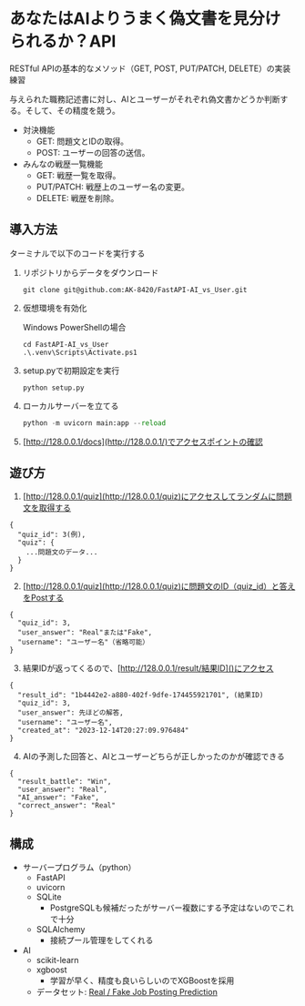 # あなたはAIよりうまく偽文書を見分けられるか？API
RESTful APIの基本的なメソッド（GET, POST, PUT/PATCH, DELETE）の実装練習

与えられた職務記述書に対し、AIとユーザーがそれぞれ偽文書かどうか判断する。そして、その精度を競う。
- 対決機能
  - GET: 問題文とIDの取得。
  - POST: ユーザーの回答の送信。
- みんなの戦歴一覧機能
  - GET: 戦歴一覧を取得。
  - PUT/PATCH: 戦歴上のユーザー名の変更。
  - DELETE: 戦歴を削除。

## 導入方法
ターミナルで以下のコードを実行する
1. リポジトリからデータをダウンロード
    ```terminal
    git clone git@github.com:AK-8420/FastAPI-AI_vs_User.git
    ```
2. 仮想環境を有効化

    Windows PowerShellの場合
    ```terminal
    cd FastAPI-AI_vs_User
    .\.venv\Scripts\Activate.ps1
    ```
3. setup.pyで初期設定を実行
    ```
    python setup.py
    ```
4. ローカルサーバーを立てる
    ```python
    python -m uvicorn main:app --reload
    ```
5. [http://128.0.0.1/docs](http://128.0.0.1/)でアクセスポイントの確認

## 遊び方
1. [http://128.0.0.1/quiz](http://128.0.0.1/quiz)にアクセスしてランダムに問題文を取得する
```
{
  "quiz_id": 3(例),
  "quiz": {
    ...問題文のデータ...
  }
}
```
2. [http://128.0.0.1/quiz](http://128.0.0.1/quiz)に問題文のID（quiz_id）と答えをPostする
```
{
  "quiz_id": 3,
  "user_answer": "Real"または"Fake",
  "username": "ユーザー名"（省略可能）
}
```
3. 結果IDが返ってくるので、[http://128.0.0.1/result/結果ID]()にアクセス
```
{
  "result_id": "1b4442e2-a880-402f-9dfe-174455921701", (結果ID)
  "quiz_id": 3,
  "user_answer": 先ほどの解答,
  "username": "ユーザー名",
  "created_at": "2023-12-14T20:27:09.976484"
}
```
4. AIの予測した回答と、AIとユーザーどちらが正しかったのかが確認できる
```
{
  "result_battle": "Win",
  "user_answer": "Real",
  "AI_answer": "Fake",
  "correct_answer": "Real"
}
```

## 構成
- サーバープログラム（python）
  - FastAPI
  - uvicorn
  - SQLite
    - PostgreSQLも候補だったがサーバー複数にする予定はないのでこれで十分
  - SQLAlchemy
    - 接続プール管理をしてくれる
- AI
  - scikit-learn
  - xgboost
    - 学習が早く、精度も良いらしいのでXGBoostを採用
  - データセット: [Real / Fake Job Posting Prediction](https://www.kaggle.com/datasets/shivamb/real-or-fake-fake-jobposting-prediction)